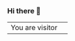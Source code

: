 ### Hi there 👋

<table>
  <tr>
    <td>You are visitor</td>
    <td><img src="https://profile-counter.glitch.me/joellanciaux/count.svg" alt="" /></td>
  </tr>
</table>
